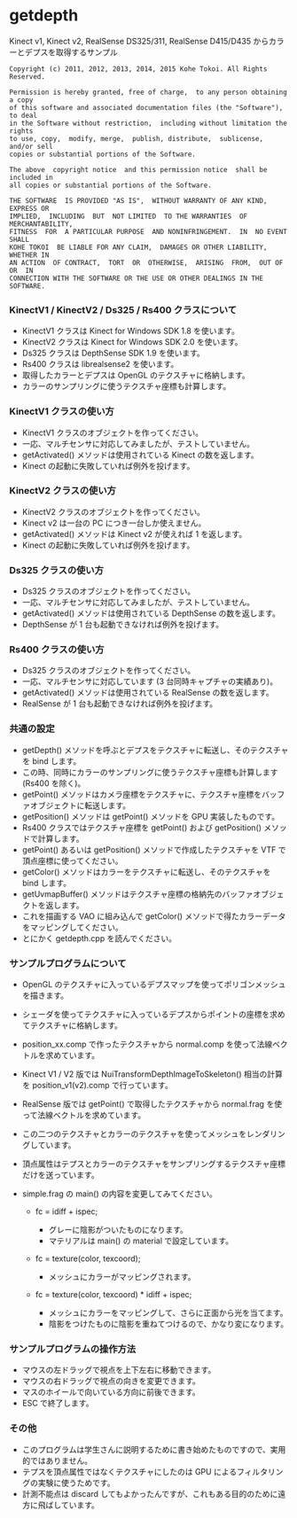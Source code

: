 getdepth
========

Kinect v1, Kinect v2, RealSense DS325/311, RealSense D415/D435 からカラーとデプスを取得するサンプル

    Copyright (c) 2011, 2012, 2013, 2014, 2015 Kohe Tokoi. All Rights Reserved.
    
    Permission is hereby granted, free of charge,  to any person obtaining a copy
    of this software and associated documentation files (the "Software"), to deal
    in the Software without restriction,  including without limitation the rights
    to use, copy,  modify, merge,  publish, distribute,  sublicense,  and/or sell
    copies or substantial portions of the Software.
    
    The above  copyright notice  and this permission notice  shall be included in
    all copies or substantial portions of the Software.
    
    THE SOFTWARE  IS PROVIDED "AS IS",  WITHOUT WARRANTY OF ANY KIND,  EXPRESS OR
    IMPLIED,  INCLUDING  BUT  NOT LIMITED  TO THE WARRANTIES  OF MERCHANTABILITY,
    FITNESS  FOR  A PARTICULAR PURPOSE  AND NONINFRINGEMENT.  IN  NO EVENT  SHALL
    KOHE TOKOI  BE LIABLE FOR ANY CLAIM,  DAMAGES OR OTHER LIABILITY,  WHETHER IN
    AN ACTION  OF CONTRACT,  TORT  OR  OTHERWISE,  ARISING  FROM,  OUT OF  OR  IN
    CONNECTION WITH THE SOFTWARE OR THE USE OR OTHER DEALINGS IN THE SOFTWARE.

### KinectV1 / KinectV2 / Ds325 / Rs400 クラスについて

* KinectV1 クラスは Kinect for Windows SDK 1.8 を使います。
* KinectV2 クラスは Kinect for Windows SDK 2.0 を使います。
* Ds325 クラスは DepthSense SDK 1.9 を使います。
* Rs400 クラスは librealsense2 を使います。
* 取得したカラーとデプスは OpenGL のテクスチャに格納します。
* カラーのサンプリングに使うテクスチャ座標も計算します。

### KinectV1 クラスの使い方

* KinectV1 クラスのオブジェクトを作ってください。
* 一応、マルチセンサに対応してみましたが、テストしていません。
* getActivated() メソッドは使用されている Kinect の数を返します。
* Kinect の起動に失敗していれば例外を投げます。

### KinectV2 クラスの使い方

* KinectV2 クラスのオブジェクトを作ってください。
* Kinect v2 は一台の PC につき一台しか使えません。
* getActivated() メソッドは Kinect v2 が使えれば 1 を返します。
* Kinect の起動に失敗していれば例外を投げます。

### Ds325 クラスの使い方

* Ds325 クラスのオブジェクトを作ってください。
* 一応、マルチセンサに対応してみましたが、テストしていません。
* getActivated() メソッドは使用されている DepthSense の数を返します。
* DepthSense が 1 台も起動できなければ例外を投げます。

### Rs400 クラスの使い方

* Ds325 クラスのオブジェクトを作ってください。
* 一応、マルチセンサに対応しています (3 台同時キャプチャの実績あり)。
* getActivated() メソッドは使用されている RealSense の数を返します。
* RealSense が 1 台も起動できなければ例外を投げます。

### 共通の設定

* getDepth() メソッドを呼ぶとデプスをテクスチャに転送し、そのテクスチャを bind します。
* この時、同時にカラーのサンプリングに使うテクスチャ座標も計算します (Rs400 を除く)。
* getPoint() メソッドはカメラ座標をテクスチャに、テクスチャ座標をバッファオブジェクトに転送します。
* getPosition() メソッドは getPoint() メソッドを GPU 実装したものです。
* Rs400 クラスではテクスチャ座標を getPoint() および getPosition() メソッドで計算します。
* getPoint() あるいは getPosition() メソッドで作成したテクスチャを VTF で頂点座標に使ってください。 
* getColor() メソッドはカラーをテクスチャに転送し、そのテクスチャを bind します。
* getUvmapBuffer() メソッドはテクスチャ座標の格納先のバッファオブジェクトを返します。
* これを描画する VAO に組み込んで getColor() メソッドで得たカラーデータをマッピングしてください。
* とにかく getdepth.cpp を読んでください。

### サンプルプログラムについて

* OpenGL のテクスチャに入っているデプスマップを使ってポリゴンメッシュを描きます。
* シェーダを使ってテクスチャに入っているデプスからポイントの座標を求めてテクスチャに格納します。
* position_xx.comp で作ったテクスチャから normal.comp を使って法線ベクトルを求めています。
* Kinect V1 / V2 版では NuiTransformDepthImageToSkeleton() 相当の計算を position_v1(v2).comp で行っています。
* RealSense 版では getPoint() で取得したテクスチャから normal.frag を使って法線ベクトルを求めています。
* この二つのテクスチャとカラーのテクスチャを使ってメッシュをレンダリングしています。
* 頂点属性はテプスとカラーのテクスチャをサンプリングするテクスチャ座標だけを送っています。
* simple.frag の main() の内容を変更してみてください。

    + fc = idiff + ispec;

        - グレーに陰影がついたものになります。
        - マテリアルは main() の material で設定しています。

    + fc = texture(color, texcoord);

        - メッシュにカラーがマッピングされます。

    + fc = texture(color, texcoord) * idiff + ispec;

        - メッシュにカラーをマッピングして、さらに正面から光を当てます。
        - 陰影をつけたものに陰影を重ねてつけるので、かなり変になります。

### サンプルプログラムの操作方法

* マウスの左ドラッグで視点を上下左右に移動できます。
* マウスの右ドラッグで視点の向きを変更できます。
* マスのホイールで向いている方向に前後できます。
* ESC で終了します。

### その他

* このプログラムは学生さんに説明するために書き始めたものですので、実用的ではありません。
* テプスを頂点属性ではなくテクスチャにしたのは GPU によるフィルタリングの実験に使うためです。
* 計測不能点は discard してもよかったんですが、これもある目的のために遠方に飛ばしています。
